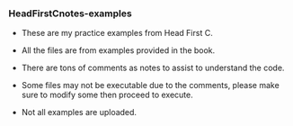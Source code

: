 ### HeadFirstCnotes-examples

- These are my practice examples from Head First C.
- All the files are from examples provided in the book.
- There are tons of comments as notes to assist to understand the code.
- Some files may not be executable due to the comments, please make sure to modify some then proceed to execute.

- Not all examples are uploaded.
